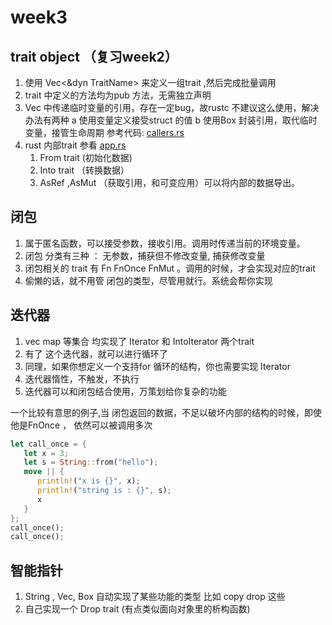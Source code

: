 # week3

## trait object （复习week2）

1. 使用 Vec<&dyn TraitName> 来定义一组trait ,然后完成批量调用
2. trait 中定义的方法均为pub 方法，无需独立声明
3. Vec 中传递临时变量的引用，存在一定bug，故rustc 不建议这么使用，解决办法有两种
   a 使用变量定义接受struct 的值
   b 使用Box 封装引用，取代临时变量，接管生命周期
   参考代码: [callers.rs](./src/callers.rs)
4. rust 内部trait
   参看 [app.rs](./src/app.rs)
   1. From trait (初始化数据)
   2. Into trait （转换数据）
   3. AsRef ,AsMut （获取引用，和可变应用）可以将内部的数据导出。

## 闭包

1. 属于匿名函数，可以接受参数，接收引用。调用时传递当前的环境变量。
2. 闭包 分类有三种 ： 无参数，捕获但不修改变量, 捕获修改变量
3. 闭包相关的 trait 有 Fn FnOnce FnMut 。调用的时候，才会实现对应的trait
4. 偷懒的话，就不用管 闭包的类型，尽管用就行。系统会帮你实现

## 迭代器

1. vec map 等集合 均实现了 Iterator 和 IntoIterator 两个trait
2. 有了 这个迭代器，就可以进行循环了
3. 同理，如果你想定义一个支持for 循环的结构，你也需要实现 Iterator
4. 迭代器惰性，不触发，不执行
5. 迭代器可以和闭包结合使用，万策划给你复杂的功能

一个比较有意思的例子,当 闭包返回的数据，不足以破坏内部的结构的时候，即使他是FnOnce ， 依然可以被调用多次

```rust
let call_once = {
   let x = 3;
   let s = String::from("hello");
   move || {
      println!("x is {}", x);
      println!("string is : {}", s);
      x
   }
};
call_once();
call_once();
```

## 智能指针

1. String , Vec, Box 自动实现了某些功能的类型 比如 copy drop 这些
2. 自己实现一个 Drop trait (有点类似面向对象里的析构函数)